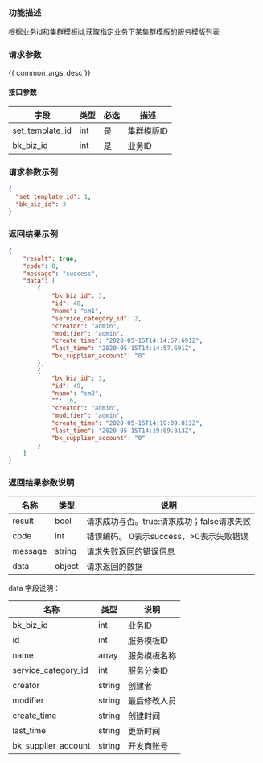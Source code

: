 ### 功能描述

根据业务id和集群模板id,获取指定业务下某集群模版的服务模版列表

### 请求参数

{{ common_args_desc }}

#### 接口参数

| 字段                 |  类型      | 必选   |  描述                       |
|---------------------|------------|--------|-----------------------------|
| set_template_id     | int  | 是   | 集群模版ID |
| bk_biz_id           | int        | 是     | 业务ID |

### 请求参数示例

```json
{
  "set_template_id": 1,
  "bk_biz_id": 3
}
```

### 返回结果示例

```json
{
    "result": true,
    "code": 0,
    "message": "success",
    "data": [
        {
            "bk_biz_id": 3,
            "id": 48,
            "name": "sm1",
            "service_category_id": 2,
            "creator": "admin",
            "modifier": "admin",
            "create_time": "2020-05-15T14:14:57.691Z",
            "last_time": "2020-05-15T14:14:57.691Z",
            "bk_supplier_account": "0"
        },
        {
            "bk_biz_id": 3,
            "id": 49,
            "name": "sm2",
            "": 16,
            "creator": "admin",
            "modifier": "admin",
            "create_time": "2020-05-15T14:19:09.813Z",
            "last_time": "2020-05-15T14:19:09.813Z",
            "bk_supplier_account": "0"
        }
    ]
}
```

### 返回结果参数说明

| 名称  | 类型  | 说明 |
|---|---|---|
| result | bool | 请求成功与否。true:请求成功；false请求失败 |
| code | int | 错误编码。 0表示success，>0表示失败错误 |
| message | string | 请求失败返回的错误信息 |
| data | object| 请求返回的数据 |

data 字段说明：

| 名称  | 类型  | 说明 |
|---|---|---|
| bk_biz_id           | int    | 业务ID       |
| id                  | int    | 服务模板ID   |
| name                | array  | 服务模板名称 |
| service_category_id | int    | 服务分类ID   |
| creator             | string | 创建者       |
| modifier            | string | 最后修改人员 |
| create_time         | string | 创建时间     |
| last_time           | string | 更新时间     |
| bk_supplier_account | string | 开发商账号   |
